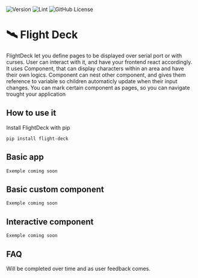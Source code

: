 ![Version](https://img.shields.io/badge/dynamic/toml?url=https%3A%2F%2Fraw.githubusercontent.com%2FPortevent%2FFlightDeck%2Fmain%2Fpyproject.toml&query=%24.project.version&label=version
)
![Lint](https://github.com/Portevent/FlightDeck/actions/workflows/pylint.yml/badge.svg)
![GitHub License](https://img.shields.io/github/license/Portevent/FlightDeck)

# 🛰 Flight Deck 

FlightDeck let you define pages to be displayed over serial port or with curses.
User can interact with it, and have your frontend react accordingly.
It uses Component, that can display characters within an area and have their own logics.
Component can nest other component, and gives them reference to variable so children automaticly update when their input changes.
You can mark certain component as pages, so you can navigate trought your application

## How to use it
Install FlightDeck with pip
```shell
pip install flight-deck
```

## Basic app
```
Exemple coming soon
```

## Basic custom component
```
Exemple coming soon
```

## Interactive component
```
Exemple coming soon
```

## FAQ
Will be completed over time and as user feedback comes.
